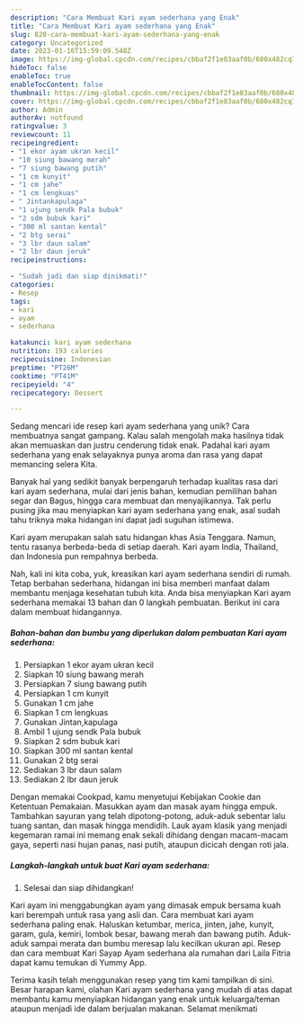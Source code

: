 ```yaml
---
description: "Cara Membuat Kari ayam sederhana yang Enak"
title: "Cara Membuat Kari ayam sederhana yang Enak"
slug: 820-cara-membuat-kari-ayam-sederhana-yang-enak
category: Uncategorized
date: 2023-01-16T15:59:09.548Z
image: https://img-global.cpcdn.com/recipes/cbbaf2f1e83aaf0b/680x482cq70/kari-ayam-sederhana-foto-resep-utama.jpg
hideToc: false
enableToc: true
enableTocContent: false
thumbnail: https://img-global.cpcdn.com/recipes/cbbaf2f1e83aaf0b/680x482cq70/kari-ayam-sederhana-foto-resep-utama.jpg
cover: https://img-global.cpcdn.com/recipes/cbbaf2f1e83aaf0b/680x482cq70/kari-ayam-sederhana-foto-resep-utama.jpg
author: Admin
authorAv: notfound
ratingvalue: 3
reviewcount: 11
recipeingredient:
- "1 ekor ayam ukran kecil"
- "10 siung bawang merah"
- "7 siung bawang putih"
- "1 cm kunyit"
- "1 cm jahe"
- "1 cm lengkuas"
- " Jintankapulaga"
- "1 ujung sendk Pala bubuk"
- "2 sdm bubuk kari"
- "300 ml santan kental"
- "2 btg serai"
- "3 lbr daun salam"
- "2 lbr daun jeruk"
recipeinstructions:

- "Sudah jadi dan siap dinikmati!"
categories:
- Resep
tags:
- kari
- ayam
- sederhana

katakunci: kari ayam sederhana 
nutrition: 193 calories
recipecuisine: Indonesian
preptime: "PT26M"
cooktime: "PT41M"
recipeyield: "4"
recipecategory: Dessert

---
```





Sedang mencari ide resep kari ayam sederhana yang unik? Cara membuatnya sangat gampang. Kalau salah mengolah maka hasilnya tidak akan memuaskan dan justru cenderung tidak enak. Padahal kari ayam sederhana yang enak selayaknya punya aroma dan rasa yang dapat memancing selera Kita.





Banyak hal yang sedikit banyak berpengaruh terhadap kualitas rasa dari kari ayam sederhana, mulai dari jenis bahan, kemudian pemilihan bahan segar dan Bagus, hingga cara membuat dan menyajikannya. Tak perlu pusing jika mau menyiapkan kari ayam sederhana yang enak,      asal sudah tahu triknya maka hidangan ini dapat jadi suguhan istimewa.














Kari ayam merupakan salah satu hidangan khas Asia Tenggara. Namun, tentu rasanya berbeda-beda di setiap daerah. Kari ayam India, Thailand, dan Indonesia pun rempahnya berbeda.






Nah, kali ini kita coba, yuk, kreasikan kari ayam sederhana sendiri di rumah. Tetap berbahan sederhana, hidangan ini bisa memberi manfaat dalam membantu menjaga kesehatan tubuh kita. Anda bisa menyiapkan Kari ayam sederhana memakai 13 bahan dan 0 langkah pembuatan. Berikut ini cara dalam membuat hidangannya.

<!--inarticleads1-->

##### Bahan-bahan dan bumbu yang diperlukan dalam pembuatan Kari ayam sederhana:

1. Persiapkan 1 ekor ayam ukran kecil
1. Siapkan 10 siung bawang merah
1. Persiapkan 7 siung bawang putih
1. Persiapkan 1 cm kunyit
1. Gunakan 1 cm jahe
1. Siapkan 1 cm lengkuas
1. Gunakan  Jintan,kapulaga
1. Ambil 1 ujung sendk Pala bubuk
1. Siapkan 2 sdm bubuk kari
1. Siapkan 300 ml santan kental
1. Gunakan 2 btg serai
1. Sediakan 3 lbr daun salam
1. Sediakan 2 lbr daun jeruk


Dengan memakai Cookpad, kamu menyetujui Kebijakan Cookie dan Ketentuan Pemakaian. Masukkan ayam dan masak ayam hingga empuk. Tambahkan sayuran yang telah dipotong-potong, aduk-aduk sebentar lalu tuang santan, dan masak hingga mendidih. Lauk ayam klasik yang menjadi kegemaran ramai ini memang enak sekali dihidang dengan macam-macam gaya, seperti nasi hujan panas, nasi putih, ataupun dicicah dengan roti jala. 

<!--inarticleads2-->

##### Langkah-langkah untuk buat Kari ayam sederhana:


1. Selesai dan siap dihidangkan!

Kari ayam ini menggabungkan ayam yang dimasak empuk bersama kuah kari berempah untuk rasa yang asli dan. Cara membuat kari ayam sederhana paling enak. Haluskan ketumbar, merica, jinten, jahe, kunyit, garam, gula, kemiri, lombok besar, bawang merah dan bawang putih. Aduk-aduk sampai merata dan bumbu meresap lalu kecilkan ukuran api. Resep dan cara membuat Kari Sayap Ayam sederhana ala rumahan dari Laila Fitria dapat kamu temukan di Yummy App. 

Terima kasih telah menggunakan resep yang tim kami tampilkan di sini. Besar harapan kami, olahan Kari ayam sederhana yang mudah di atas dapat membantu kamu menyiapkan hidangan yang enak untuk keluarga/teman ataupun menjadi ide dalam berjualan makanan. Selamat menikmati
